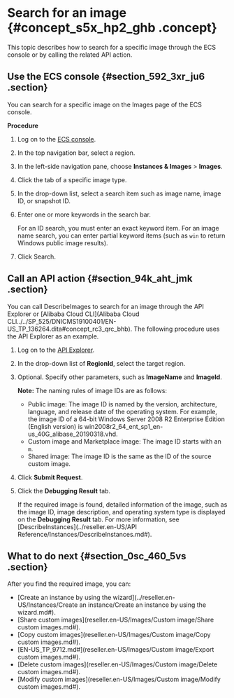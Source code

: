 # Search for an image {#concept_s5x_hp2_ghb .concept}

This topic describes how to search for a specific image through the ECS console or by calling the related API action.

## Use the ECS console {#section_592_3xr_ju6 .section}

You can search for a specific image on the Images page of the ECS console.

 **Procedure** 

1.  Log on to the [ECS console](https://partners-intl.console.aliyun.com/#/ecs).
2.  In the top navigation bar, select a region.
3.  In the left-side navigation pane, choose **Instances & Images** \> **Images**.
4.  Click the tab of a specific image type.
5.  In the drop-down list, select a search item such as image name, image ID, or snapshot ID.
6.  Enter one or more keywords in the search bar.

    For an ID search, you must enter an exact keyword item. For an image name search, you can enter partial keyword items \(such as `win` to return Windows public image results\).

7.  Click Search.

## Call an API action {#section_94k_aht_jmk .section}

You can call DescribeImages to search for an image through the API Explorer or [Alibaba Cloud CLI](Alibaba Cloud CLI../../SP_525/DNICMS19100401/EN-US_TP_136264.dita#concept_rc3_qrc_bhb). The following procedure uses the API Explorer as an example.

1.  Log on to the [API Explorer](https://api.aliyun.com/#/?product=Ecs&api=DescribeImages).
2.  In the drop-down list of **RegionId**, select the target region.
3.  Optional. Specify other parameters, such as **ImageName** and **ImageId**.

    **Note:** The naming rules of image IDs are as follows:

    -   Public image: The image ID is named by the version, architecture, language, and release date of the operating system. For example, the image ID of a 64-bit Windows Server 2008 R2 Enterprise Edition \(English version\) is win2008r2\_64\_ent\_sp1\_en-us\_40G\_alibase\_20190318.vhd.
    -   Custom image and Marketplace image: The image ID starts with an `m`.
    -   Shared image: The image ID is the same as the ID of the source custom image.
4.  Click **Submit Request**.
5.  Click the **Debugging Result** tab.

    If the required image is found, detailed information of the image, such as the image ID, image description, and operating system type is displayed on the **Debugging Result** tab. For more information, see [DescribeInstances](../reseller.en-US/API Reference/Instances/DescribeInstances.md#).


## What to do next {#section_0sc_460_5vs .section}

After you find the required image, you can:

-   [Create an instance by using the wizard](../reseller.en-US/Instances/Create an instance/Create an instance by using the wizard.md#).
-   [Share custom images](reseller.en-US/Images/Custom image/Share custom images.md#).
-   [Copy custom images](reseller.en-US/Images/Custom image/Copy custom images.md#).
-   [EN-US\_TP\_9712.md\#](reseller.en-US/Images/Custom image/Export custom images.md#).
-   [Delete custom images](reseller.en-US/Images/Custom image/Delete custom images.md#).
-   [Modify custom images](reseller.en-US/Images/Custom image/Modify custom images.md#).

